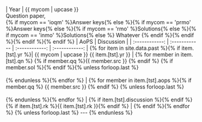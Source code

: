 
|    Year     | {{ mycom | upcase }} <br>  Question paper,  <br>    {% if mycom == 'ioqm' %}Answer keys{% else %}{% if mycom == 'prmo' %}Answer keys{% else %}{% if mycom == 'rmo' %}Solutions{% else %}{% if mycom == 'inmo' %}Solutions{% else %} Whatever {% endif %}{% endif %}{% endif %}{% endif %}          |    AoPS            |    Discussion            |
| :------------: | :------------ | :------------: | :------------: |
{% for item in site.data.past %}{% if item.[tst].yr %}| {{ mycom | upcase }} {{ item.[tst].yr }} |  {% for member in item.[tst].qn %} {% if member.qq %}{{ member.src }} <a href="{{ member.qq }}" target="_blank" rel="noopener noreferrer"><i class="fa-solid fa-file-pdf fa-2x"></i></a> {% endif %} {% if member.sol %}<a href="{{ member.sol }}" target="_blank" rel="noopener noreferrer"><i class="fa-solid fa-file-pdf fa-2x"></i></a>{% endif %}{% unless forloop.last %} <br><br>{% endunless %}{% endfor %}  |  {% for member in item.[tst].aops %}{% if member.qq %} {{ member.src }} <a href="{{ member.qq }}" target="_blank" rel="noopener noreferrer"><i class="fa-solid fa-globe fa-2x"></i></a> {% endif %} {% unless forloop.last %} <br> <br>{% endunless %}{% endfor %}  | {% if item.[tst].discussion %}<a href="{{ site.url }}{{ site.baseurl }}/assets/pdf/{{ tst | upcase }}/{{ item.[tst].discussion }}.pdf" target="_blank" rel="noopener noreferrer"><i class="fa-solid fa-file-pdf fa-2x"></i></a>{% endif %}     {% if item.[tst].rk %}{{ item.[tst].rk }}{% endif %}    |
{% endif %}{% endfor %}
{% unless forloop.last %} --- {% endunless %}
